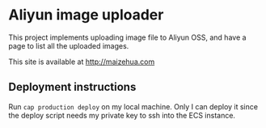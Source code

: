 # Aliyun image uploader

This project implements uploading image file to Aliyun OSS, and have a page to list all the uploaded images.

This site is available at http://maizehua.com


## Deployment instructions

Run `cap production deploy` on my local machine. Only I can deploy it since the deploy script needs my private key to ssh into the ECS instance.

